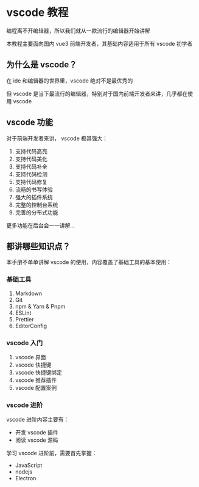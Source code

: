 # vscode 教程

编程离不开编辑器，所以我们就从一款流行的编辑器开始讲解

本教程主要面向国内 vue3 前端开发者，其基础内容适用于所有 vscode 初学者

## 为什么是 vscode？

在 ide 和编辑器的世界里，vscode 绝对不是最优秀的

但 vscode 是当下最流行的编辑器，特别对于国内前端开发者来讲，几乎都在使用 vscode

## vscode 功能

对于前端开发者来讲， vscode 极其强大：

1. 支持代码高亮
2. 支持代码美化
3. 支持代码补全
4. 支持代码检测
5. 支持代码修复
6. 流畅的书写体验
7. 强大的插件系统
8. 完整的控制台系统
9. 完善的分布式功能

更多功能在后台会一一讲解...

## 都讲哪些知识点？

本手册不单单讲解 vscode 的使用，内容覆盖了基础工具的基本使用：

### 基础工具

1. Markdown
2. Git
3. npm & Yarn & Pnpm
4. ESLint
5. Prettier
6. EditorConfig

### vscode 入门

1. vscode 界面
2. vscode 快捷键
3. vscode 快捷键绑定
4. vscode 推荐插件
5. vscode 配置案例

### vscode 进阶

vscode 进阶内容主要有：

-   开发 vscode 插件
-   阅读 vscode 源码

学习 vscode 进阶前，需要首先掌握：

-   JavaScript
-   nodejs
-   Electron
